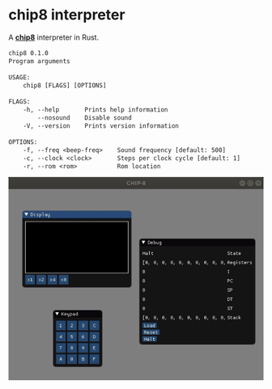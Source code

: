 # chip8 interpreter

A [**chip8**](https://en.wikipedia.org/wiki/CHIP-8) interpreter in Rust.

```
chip8 0.1.0
Program arguments

USAGE:
    chip8 [FLAGS] [OPTIONS]

FLAGS:
    -h, --help       Prints help information
        --nosound    Disable sound
    -V, --version    Prints version information

OPTIONS:
    -f, --freq <beep-freq>    Sound frequency [default: 500]
    -c, --clock <clock>       Steps per clock cycle [default: 1]
    -r, --rom <rom>           Rom location
```

![](assets/window.gif)